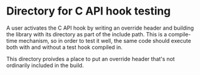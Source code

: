 # Directory for C API hook testing

A user activates the C API hook by writing an override header and building the library with its directory as part of the include path. This is a compile-time mechanism, so in order to test it well, the same code should execute both with and without a test hook compiled in.

This directory proivdes a place to put an override header that's not ordinarily included in the build.   